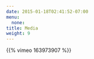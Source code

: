 ```yaml
---
date: 2015-01-18T02:41:52-07:00
menu:
  none:
title: Media
weight: 9
---
```

{{% vimeo 163973907 %}}
